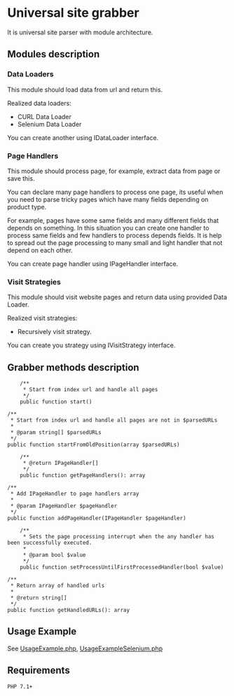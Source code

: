 # Universal site grabber
It is universal site parser with module architecture.

## Modules description

### Data Loaders
This module should load data from url and return this.

Realized data loaders:
+ CURL Data Loader
+ Selenium Data Loader

You can create another using IDataLoader interface.

### Page Handlers
This module should process page, for example, extract data from page or save this.

You can declare many page handlers to process one page, its useful when you need to parse tricky pages which have many fields depending on product type.

For example, pages have some same fields and many different fields that depends on something.
In this situation you can create one handler to process same fields and few handlers to process depends fields.
It is help to spread out the page processing to many small and light handler that not depend on each other.

You can create page handler using IPageHandler interface.

### Visit Strategies
This module should visit website pages and return data using provided Data Loader.

Realized visit strategies:
+ Recursively visit strategy.

You can create you strategy using IVisitStrategy interface.


## Grabber methods description

````
    /**
     * Start from index url and handle all pages
     */
    public function start()
````
    /**
     * Start from index url and handle all pages are not in $parsedURLs
     *
     * @param string[] $parsedURLs
     */
    public function startFromOldPosition(array $parsedURLs)
````
    /**
     * @return IPageHandler[]
     */
    public function getPageHandlers(): array
````
    /**
     * Add IPageHandler to page handlers array
     *
     * @param IPageHandler $pageHandler
     */
    public function addPageHandler(IPageHandler $pageHandler)
````
    /**
     * Sets the page processing interrupt when the any handler has been successfully executed.
     *
     * @param bool $value
     */
    public function setProcessUntilFirstProcessedHandler(bool $value)
````
    /**
     * Return array of handled urls
     *
     * @return string[]
     */
    public function getHandledURLs(): array

## Usage Example
See [UsageExample.php](UsageExample.php), [UsageExampleSelenium.php](UsageExampleSelenium.php)

## Requirements
````
PHP 7.1+
````
